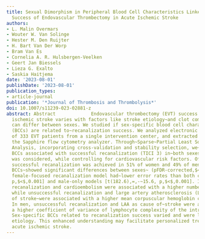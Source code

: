 ```yaml
---
title: Sexual Dimorphism in Peripheral Blood Cell Characteristics Linked to Recanalization
  Success of Endovascular Thrombectomy in Acute Ischemic Stroke
authors:
- L. Malin Overmars
- Wouter W. Van Solinge
- Hester M. Den Ruijter
- H. Bart Van Der Worp
- Bram Van Es
- Cornelia A. R. Hulsbergen-Veelken
- Geert Jan Biessels
- Lieza G. Exalto
- Saskia Haitjema
date: '2023-08-01'
publishDate: '2023-08-01'
publication_types:
- article-journal
publication: '*Journal of Thrombosis and Thrombolysis*'
doi: 10.1007/s11239-023-02881-z
abstract: Abstract             Endovascular thrombectomy (EVT) success to treat~acute
  ischemic stroke varies with factors like stroke etiology~and clot composition, which
  can differ between sexes. We studied if sex-specific blood cell characteristics
  (BCCs) are related to~recanalization success. We analyzed electronic health records
  of 333 EVT patients from a single intervention center, and extracted 71 BCCs from
  the Sapphire flow cytometry analyzer. Through~Sparse~Partial Least Squares Discriminant
  Analysis, incorporating cross-validation and stability selection, we~identified
  BCCs associated with successful recanalization (TICI 3) in~both sexes. Stroke etiology
  was considered, while controlling for cardiovascular risk factors. Of the patients,
  successful recanalization was achieved in 51% of women and 49% of men.~21 of the~71
  BCCs~showed significant differences between sexes~ (pFDR-corrected,$<$,0.05). The
  female-focused recanalization model had~lower error rates than both combined [t(192.4),=,5.9,
  p,$<$,0.001] and male-only models [t(182.6),=,-~15.6, p,$<$,0.001]. In women, successful
  recanalization and cardioembolism were associated with a higher number of reticulocytes,
  while unsuccessful recanalization and large artery atherosclerosis (LAA) as cause
  of stroke~were associated with a higher mean corpuscular hemoglobin concentration.
  In men, unsuccessful recanalization and LAA as cause of~stroke were associated with
  a higher coefficient of variance of lymphocyte complexity of the intracellular structure.
  Sex-specific BCCs related to recanalization success varied and were linked to stroke
  etiology. This enhanced understanding may facilitate personalized treatment for
  acute ischemic stroke.
---
```

